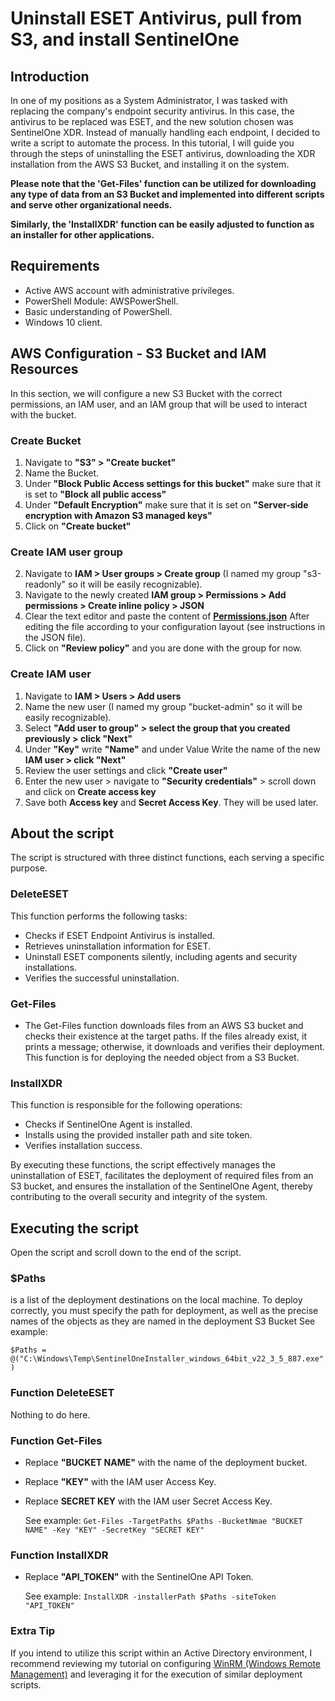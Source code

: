 # Uninstall ESET Antivirus, pull from S3, and install SentinelOne

## Introduction
In one of my positions as a System Administrator, I was tasked with replacing the company's endpoint security antivirus. In this case, the antivirus to be replaced was ESET, and the new solution chosen was SentinelOne XDR. Instead of manually handling each endpoint, I decided to write a script to automate the process. In this tutorial, I will guide you through the steps of uninstalling the ESET antivirus, downloading the XDR installation from the AWS S3 Bucket, and installing it on the system.

**Please note that the 'Get-Files' function can be utilized for downloading any type of data from an S3 Bucket and implemented into different scripts and serve other organizational needs.**

**Similarly, the 'InstallXDR' function can be easily adjusted to function as an installer for other applications.**

## Requirements
- Active AWS account with administrative privileges.
- PowerShell Module: AWSPowerShell.
- Basic understanding of PowerShell.
- Windows 10 client.

## AWS Configuration - S3 Bucket and IAM Resources 
In this section, we will configure a new S3 Bucket with the correct permissions, an IAM user, and an IAM group that will be used to interact with the bucket.

### Create Bucket
1. Navigate to **"S3" > "Create bucket"**
2. Name the Bucket.
3. Under **"Block Public Access settings for this bucket"** make sure that it is set to **"Block all public access"**
4. Under **"Default Encryption"** make sure that it is set on **"Server-side encryption with Amazon S3 managed keys"**
5. Click on **"Create bucket"**

### Create IAM user group
2. Navigate to **IAM > User groups > Create group** (I named my group "s3-readonly" so it will be easily recognizable).
3. Navigate to the newly created **IAM group > Permissions > Add permissions > Create inline policy > JSON**
4. Clear the text editor and paste the content of [**Permissions.json**](https://github.com/ThePinkPanther96/SysAdmin-Toolbox/blob/main/Deployment/Permissions.json) After editing the file according to your configuration layout (see instructions in the JSON file).
5. Click on **"Review policy"** and you are done with the group for now.

### Create IAM user
1. Navigate to **IAM > Users > Add users** 
2. Name the new user (I named my group "bucket-admin" so it will be easily recognizable).
3. Select **"Add user to group" > select the group that you created previously > click "Next"**
4. Under **"Key"** write **"Name"** and under Value Write the name of the new **IAM user > click "Next"**
5. Review the user settings and click **"Create user"**
6. Enter the new user > navigate to **"Security credentials"** > scroll down and click on **Create access key**
7. Save both **Access key** and **Secret Access Key**. They will be used later.

## About the script
The script is structured with three distinct functions, each serving a specific purpose. 
### DeleteESET
This function performs the following tasks:
- Checks if ESET Endpoint Antivirus is installed.
- Retrieves uninstallation information for ESET.
- Uninstall ESET components silently, including agents and security installations.
- Verifies the successful uninstallation.
### Get-Files
- The Get-Files function downloads files from an AWS S3 bucket and checks their existence at the target paths.
  If the files already exist, it prints a message; otherwise, it downloads and verifies their deployment.
  This function is for deploying the needed object from a S3 Bucket.
### InstallXDR
This function is responsible for the following operations:
- Checks if SentinelOne Agent is installed.
- Installs using the provided installer path and site token.
- Verifies installation success.

By executing these functions, the script effectively manages the uninstallation of ESET, facilitates the deployment of required files from an S3 bucket, and ensures the installation of the SentinelOne Agent, thereby contributing to the overall security and integrity of the system.

## Executing the script
Open the script and scroll down to the end of the script. 

### $Paths
is a list of the deployment destinations on the local machine. 
To deploy correctly, you must specify the path for deployment, 
as well as the precise names of the objects as they are named in the deployment S3 Bucket
See example:

```$Paths = @("C:\Windows\Temp\SentinelOneInstaller_windows_64bit_v22_3_5_887.exe")```

### Function DeleteESET
Nothing to do here. 

### Function Get-Files
- Replace **"BUCKET NAME"** with the name of the deployment bucket.
- Replace **"KEY"** with  the IAM user Access Key.
- Replace **SECRET KEY** with the IAM user Secret Access Key.

  See example:
  ```Get-Files -TargetPaths $Paths -BucketNmae "BUCKET NAME" -Key "KEY" -SecretKey "SECRET KEY" ```

### Function InstallXDR
- Replace **"API_TOKEN"** with the SentinelOne API Token.

  See example:
  ```InstallXDR -installerPath $Paths -siteToken "API_TOKEN"```



### Extra Tip
If you intend to utilize this script within an Active Directory environment, I recommend reviewing my tutorial on configuring [WinRM (Windows Remote Management)](https://github.com/ThePinkPanther96/SysAdmin-Toolbox/tree/main/WinRM%20(Windows%20Remote%20Management)) and leveraging it for the execution of similar deployment scripts. 
  
